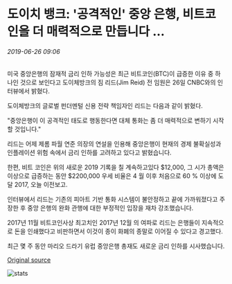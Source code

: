 # 도이치 뱅크: '공격적인' 중앙 은행, 비트코인을 더 매력적으로 만듭니다 ...

###### 2019-06-26 09:06

미국 중앙은행의 잠재적 금리 인하 가능성은 최근 비트코인(BTC)이 급증한 이유 중 하나인 것으로 보인다고 도이체방크의 짐 리드(Jim Reid) 전 임원은 26일 CNBC와의 인터뷰에서 밝혔다.

도이체방크의 글로벌 펀더멘털 신용 전략 책임자인 리드는 다음과 같이 밝혔다.

"중앙은행이 이 공격적인 태도로 행동한다면 대체 통화는 좀 더 매력적으로 변하기 시작할 것입니다."

리드는 어제 제롬 파월 연준 의장의 연설을 인용해 중앙은행이 현재의 경제 불확실성과 인플레이션 위험 속에서 금리 인하를 고려하고 있다고 밝혔습니다.

한편, 비트 코인은 위의 새로운 2019 기록을 칠 계속하고있다 $12,000, 그 시가 총액은 이상으로 급증하는 동안 $2200,000 우세 비율은 4 월 이후 처음으로 60 % 이상에 도달 2017, 오늘 이전보고.

인터뷰에서 리드는 기존의 피아트 기반 통화 시스템이 불안정하고 끝에 가까워졌다고 주장한 후 중앙 은행의 완화 관행에 대한 부정적인 입장을 재차 강조했습니다.

2017년 11월 비트코인사상 최고치인 2017년 12월 의 여파로 리드는 은행들이 지속적으로 돈을 인쇄했다고 비판하면서 이것이 종이 화폐의 종말로 이어질 수 있다고 경고했다.

최근 몇 주 동안 마리오 드라기 유럽 중앙은행 총재도 새로운 금리 인하를 시사했습니다.

[Original source](https://cointelegraph.com/news/deutsche-bank-aggressive-central-banks-making-bitcoin-more-attractive)

![stats](https://c.statcounter.com/11760860/0/a89fa40b/1/ "stats")
